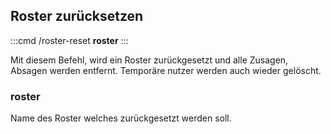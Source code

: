 ## Roster zurücksetzen
:::cmd
/roster-reset **roster**
:::

Mit diesem Befehl, wird ein Roster zurückgesetzt und alle Zusagen, Absagen werden entfernt. Temporäre nutzer werden auch wieder gelöscht.

### roster
Name des Roster welches zurückgesetzt werden soll.
